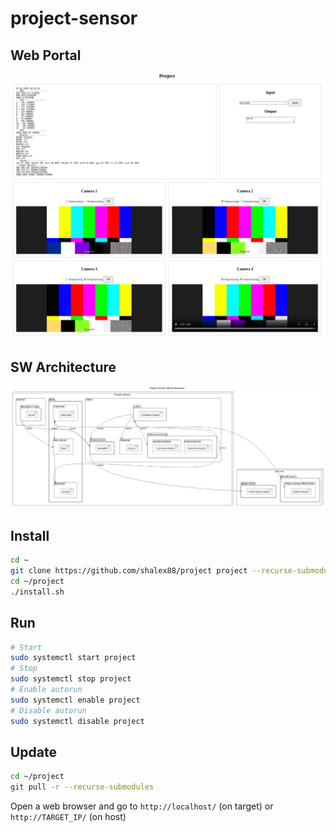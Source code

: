 # project-sensor

## Web Portal

![Architecture](docs/web_portal.png)

## SW Architecture

![Architecture](docs/architecture.png)

## Install

```bash
cd ~
git clone https://github.com/shalex88/project project --recurse-submodules
cd ~/project
./install.sh
```

## Run

```bash
# Start
sudo systemctl start project
# Stop
sudo systemctl stop project
# Enable autorun
sudo systemctl enable project
# Disable autorun
sudo systemctl disable project

```

## Update

```bash
cd ~/project
git pull -r --recurse-submodules
```

Open a web browser and go to `http://localhost/` (on target) or `http://TARGET_IP/` (on host)
